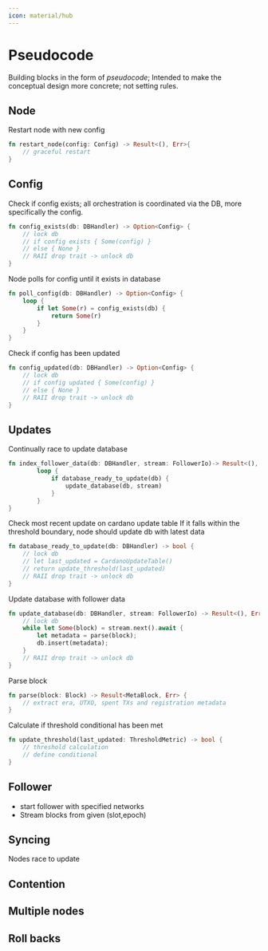 ```yaml
---
icon: material/hub
---
```


# Pseudocode
Building blocks in the form of *pseudocode*;
Intended to make the conceptual design more concrete; not setting rules.

## Node

Restart node with new config

```rust
fn restart_node(config: Config) -> Result<(), Err>{
    // graceful restart
}
```

## Config

Check if config exists; all orchestration is coordinated via the DB, more specifically the config.

```rust
fn config_exists(db: DBHandler) -> Option<Config> {
    // lock db
    // if config exists { Some(config) }
    // else { None }
    // RAII drop trait -> unlock db
}
```

Node polls for config until it exists in database

```rust
fn poll_config(db: DBHandler) -> Option<Config> {
    loop {
        if let Some(r) = config_exists(db) {
            return Some(r)
        }
    }
}
```

Check if config has been updated

```rust
fn config_updated(db: DBHandler) -> Option<Config> {
    // lock db
    // if config updated { Some(config) }
    // else { None }
    // RAII drop trait -> unlock db
}
```

## Updates

Continually race to update database

```rust
fn index_follower_data(db: DBHandler, stream: FollowerIo)-> Result<(), Err> {
        loop {
            if database_ready_to_update(db) {
                update_database(db, stream)
            }
        }
}
```

Check most recent update on cardano update table
If it falls within the threshold boundary, node should update db with latest data

```rust
fn database_ready_to_update(db: DBHandler) -> bool {
    // lock db
    // let last_updated = CardanoUpdateTable()
    // return update_threshold(last_updated) 
    // RAII drop trait -> unlock db
}
```

Update database with follower data

```rust
fn update_database(db: DBHandler, stream: FollowerIo) -> Result<(), Err> {
    // lock db
    while let Some(block) = stream.next().await {
        let metadata = parse(block);
        db.insert(metadata);
    }
    // RAII drop trait -> unlock db
}
```

Parse block

```rust
fn parse(block: Block) -> Result<MetaBlock, Err> {
    // extract era, UTXO, spent TXs and registration metadata
}
```

Calculate if threshold conditional has been met

```rust
fn update_threshold(last_updated: ThresholdMetric) -> bool {
    // threshold calculation
    // define conditional
}
```



## Follower
- start follower with specified networks
- Stream blocks from given (slot,epoch)


## Syncing
Nodes race to update

## Contention

## Multiple nodes

## Roll backs